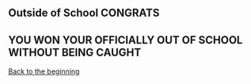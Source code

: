 ## Outside of School CONGRATS

## YOU WON YOUR OFFICIALLY OUT OF SCHOOL WITHOUT BEING CAUGHT

[Back to the beginning](alarm.md)
